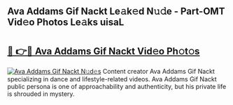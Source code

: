 ## Ava Addams Gif Nackt Le𝚊k𝚎d N𝚞𝚍e - Part-OMT Vid𝚎o Photos Le𝚊ks uisaL

# <h2><a href="http://fb30g25.evod.top/?m=Ava+Addams+Gif+Nackt">🔗 👉🔴 Ava Addams Gif Nackt Vid𝚎o Ph𝚘t𝚘s</a></h2>

[![Ava Addams Gif Nackt N𝚞d𝚎s](https://i.imgur.com/8V9OHl7.gif)](http://fb30g25.evod.top/?m=Ava+Addams+Gif+Nackt)
Content creator Ava Addams Gif Nackt specializing in dance and lifestyle-related videos. Ava Addams Gif Nackt public persona is one of approachability and authenticity, but his private life is shrouded in mystery. 
